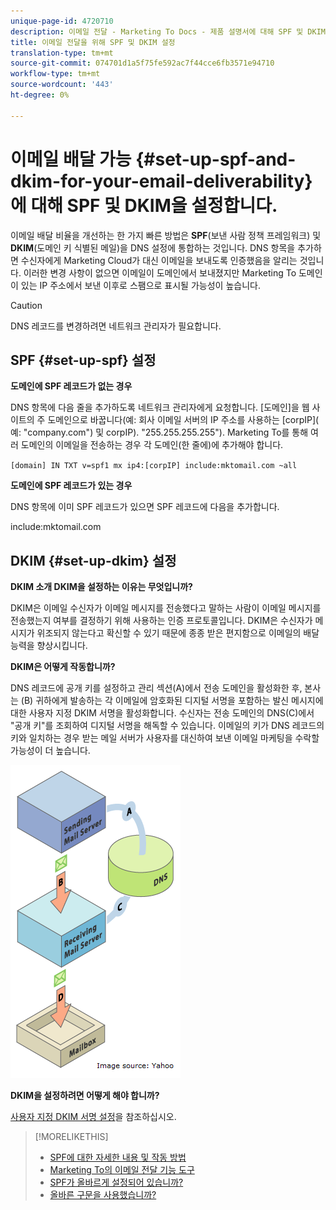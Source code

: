 ```yaml
---
unique-page-id: 4720710
description: 이메일 전달 - Marketing To Docs - 제품 설명서에 대해 SPF 및 DKIM 설정
title: 이메일 전달을 위해 SPF 및 DKIM 설정
translation-type: tm+mt
source-git-commit: 074701d1a5f75fe592ac7f44cce6fb3571e94710
workflow-type: tm+mt
source-wordcount: '443'
ht-degree: 0%

---
```



# 이메일 배달 가능 {#set-up-spf-and-dkim-for-your-email-deliverability}에 대해 SPF 및 DKIM을 설정합니다.

이메일 배달 비율을 개선하는 한 가지 빠른 방법은 **SPF**(보낸 사람 정책 프레임워크) 및 **DKIM**(도메인 키 식별된 메일)을 DNS 설정에 통합하는 것입니다. DNS 항목을 추가하면 수신자에게 Marketing Cloud가 대신 이메일을 보내도록 인증했음을 알리는 것입니다. 이러한 변경 사항이 없으면 이메일이 도메인에서 보내졌지만 Marketing To 도메인이 있는 IP 주소에서 보낸 이후로 스팸으로 표시될 가능성이 높습니다.

>[!CAUTION]
>
>DNS 레코드를 변경하려면 네트워크 관리자가 필요합니다.

## SPF {#set-up-spf} 설정

**도메인에 SPF 레코드가 없는 경우**

DNS 항목에 다음 줄을 추가하도록 네트워크 관리자에게 요청합니다. [도메인]을 웹 사이트의 주 도메인으로 바꿉니다(예: 회사 이메일 서버의 IP 주소를 사용하는 [corpIP]( 예: &quot;company.com&quot;) 및 corpIP). &quot;255.255.255.255&quot;). Marketing To를 통해 여러 도메인의 이메일을 전송하는 경우 각 도메인(한 줄에)에 추가해야 합니다.

`[domain] IN TXT v=spf1 mx ip4:[corpIP] include:mktomail.com ~all`

**도메인에 SPF 레코드가 있는 경우**

DNS 항목에 이미 SPF 레코드가 있으면 SPF 레코드에 다음을 추가합니다.

include:mktomail.com

## DKIM {#set-up-dkim} 설정

**DKIM 소개 DKIM을 설정하는 이유는 무엇입니까?**

DKIM은 이메일 수신자가 이메일 메시지를 전송했다고 말하는 사람이 이메일 메시지를 전송했는지 여부를 결정하기 위해 사용하는 인증 프로토콜입니다. DKIM은 수신자가 메시지가 위조되지 않는다고 확신할 수 있기 때문에 종종 받은 편지함으로 이메일의 배달 능력을 향상시킵니다.

**DKIM은 어떻게 작동합니까?**

DNS 레코드에 공개 키를 설정하고 관리 섹션(A)에서 전송 도메인을 활성화한 후, 본사는 (B) 귀하에게 발송하는 각 이메일에 암호화된 디지털 서명을 포함하는 발신 메시지에 대한 사용자 지정 DKIM 서명을 활성화합니다. 수신자는 전송 도메인의 DNS(C)에서 &quot;공개 키&quot;를 조회하여 디지털 서명을 해독할 수 있습니다. 이메일의 키가 DNS 레코드의 키와 일치하는 경우 받는 메일 서버가 사용자를 대신하여 보낸 이메일 마케팅을 수락할 가능성이 더 높습니다.

![](assets/image2015-1-12-13-3a56-3a55.png)

**DKIM을 설정하려면 어떻게 해야 합니까?**

[사용자 지정 DKIM 서명 설정](/help/marketo/product-docs/email-marketing/deliverability/set-up-a-custom-dkim-signature.md)을 참조하십시오.

>[!MORELIKETHIS]
>
>* [SPF에 대한 자세한 내용 및 작동 방법](https://www.open-spf.org/Introduction/)
>* [Marketing To의 이메일 전달 기능 도구](https://www.marketo.com/software/email-marketing/email-deliverability/)
>* [SPF가 올바르게 설정되어 있습니까?](https://www.kitterman.com/spf/validate.html)
>* [올바른 구문을 사용했습니까?](https://www.open-spf.org/SPF_Record_Syntax/)

